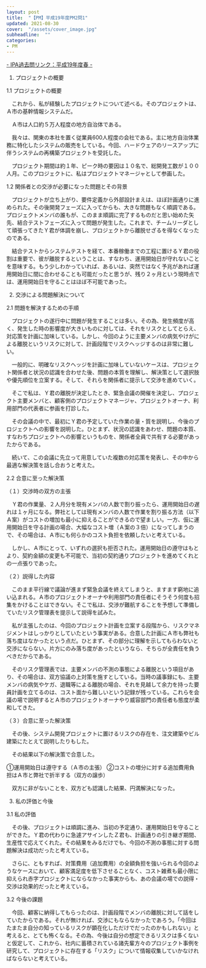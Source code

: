 ```yaml
---
layout: post
title:  "【PM】平成19年度PM2問1"
updated: 2021-08-30
cover:  "/assets/cover_image.jpg"
subheadline:  ""
categories: 
- PM
---
```


[- IPA過去問リンク：平成19年度春](https://www.jitec.ipa.go.jp/1_04hanni_sukiru/mondai_kaitou_2007h19.html#21haru)[ -](https://www.shoeisha.co.jp/book/pages/9784798167817/2008-1/)

1. プロジェクトの概要

1.1 プロジェクトの概要

　これから、私が経験したプロジェクトについて述べる。そのプロジェクトは、Ａ市の基幹情報システムだ。

　Ａ市は人口約５万人程度の地方自治体である。

　我々は、関東の本社を置く従業員600人程度の会社である。主に地方自治体業務に特化したシステムの販売をしている。今回、ハードウェアのリースアップに伴うシステムの再構築プロジェクトを受託した。

　プロジェクト期間は約１年、ピーク時の要因は１０名で、総開発工数が１００人月。このプロジェクトに、私はプロジェクトマネージャとして参画した。

1.2 関係者との交渉が必要になった問題とその背景

　プロジェクトが立ち上がり、要件定義から外部設計まえは、ほぼ計画通りに進められた。その後開発フェーズに入ってからも、大きな問題もなく順調である。プロジェクトメンバの誰もが、このまま順調に完了するものだと思い始めた矢先、結合テストフェーズに入って問題が発生した。これまで、チームリーダとして頑張ってきたＹ君が体調を崩し、プロジェクトから離脱せざるを得なくなったのである。

　結合テストからシステムテストを経て、本番稼働までの工程に置けるＹ君の役割は重要で、彼が離脱するということは、すなわち、運用開始日が守れないことを意味する。もう少しわかっていれば、あるいは、突然ではなく予兆があれば運用開始日に間に合わせることも可能だったと思うが、残り２ヶ月という現時点では、運用開始日を守ることはほぼ不可能であった。

2. 交渉による問題解決について

2.1 問題を解決するための手順

　プロジェクトの遂行中に問題が発生することは多い。その為、発生頻度が高く、発生した時の影響度が大きいものに対しては、それをリスクとしてとらえ、対応策を計画に加味している。しかし、今回のように主要メンバの病気やけがによる離脱というリスクに対して、計画段階でリスクヘッジするのは非常に難しい。

　一般的に、明確なリスクヘッジを計画に加味していないケースは、プロジェクト関係者と状況の認識を合わせた後、問題の本質を理解し、解決策として選択肢や優先順位を立案する。そして、それらを関係者に提示して交渉を進めていく。

　そこで私は、Ｙ君の離脱が決定したとき、緊急会議の開催を決定し、プロジェクト主要メンバと、顧客側のプロジェクトマネージャ、プロジェクトオーナ、利用部門の代表者に参画を打診した。

　その会議の中で、最初にＹ君の予定していた作業の量・質を説明し、今後のプロジェクトへの影響を説明した。ひとまず、状況の認識をあわせ、問題の本質、すなわちプロジェクトへの影響というものを、関係者全員で共有する必要があったからである。

　続いて、この会議に先立って用意していた複数の対応策を発表し、その中から最適な解決策を話し合おうと考えた。

2.2 合意に至った解決策

（１）交渉時の双方の主張

　Ｙ君の作業量、２人月分を現有メンバの人数で割り振ったら、運用開始日の遅れは１ヶ月になる。弊社としては現有メンバの人数で作業を割り振る方法（以下Ａ案）がコストの増加も最小に抑えることができるので望ましい。一方、仮に運用開始日を守る計画の場合、大幅なコスト増（Ａ案の３倍）になってしまうので、その場合は、Ａ市にも何らかのコスト負担を依頼したいと考えている。

　しかし、Ａ市にとって、いずれの選択も拒否された。運用開始日の遵守はもとより、契約金額の変更も不可能で、当初の契約通りプロジェクトを進めてくれとの一点張りであった。

（２）説得した内容

　このまま平行線で議論が進まず緊急会議を終えてしまうと、ますます窮地に追い込まれる。Ａ市のプロジェクトオーナや利用部門の責任者にそうそう何度も招集をかけることはできない。そこで私は、交渉が難航することを予想して準備していたリスク管理表を提示して説得を試みた。

　私が主張したのは、今回のプロジェクト計画を立案する段階から、リスクマネジメントはしっかりとしていたという事実がある。合意した計画にＡ市も弊社も落ち度はなかったという点だ。ひとまず、その部分に理解を示してもらわないと交渉にならない。片方にのみ落ち度があったというなら、そちらが全責任を負うべきだからである。

　そのリスク管理表では、主要メンバの不測の事態による離脱という項目があり、その場合は、双方協議の上対策を施すとしている。当時の議事録にも、主要メンバの病気やケガ、退職等による離脱の場合、それを見越して余力を持った要員計画を立てるのは、コスト面から難しいという記録が残っている。これらを会議の場で説明するとＡ市のプロジェクトオーナやり威容部門の責任者も態度が柔和してきた。

（３）合意に至った解決策

　その後、システム開発プロジェクトに置けるリスクの存在を、注文建築やビル建築にたとえて説明したりもした。

　その結果以下の解決策で合意した。

①運用開始日は遵守する（Ａ市の主張）
②コストの増分に対する追加費用負担はＡ市と弊社で折半する（双方の譲歩）

　双方に非がないことを、双方ども認識した結果、円満解決になった。

3. 私の評価と今後

3.1 私の評価

　その後、プロジェクトは順調に進み、当初の予定通り、運用開始日を守ることができた。Ｙ君の代わりに急遽アサインしたＺ君も、計画通りの引き継ぎ期間、生産性で応えてくれた。その結果をみるだけでも、今回の不測の事態に対する問題解決は成功だったと考えている。

　さらに、ともすれば、対策費用（追加費用）の全額負担を強いられる今回のようなケースにおいて、顧客満足度を低下させることなく、コスト雑煮も最小限に抑えられ赤字プロジェクトにならなかった事実からも、あの会議の場での説得・交渉は効果的だったと考えている。

3.2 今後の課題

　今回、顧客に納得してもらったのは、計画段階でメンバの離脱に対して話をしていたからである。それが無ければ、交渉にもならなかったであろう。「今回はたまたま自分の知っているリスクが顕在化しただけでだったのかもしれない」と考えると、とても怖くなる。その為、今後は自分の想定できるリスクは多くないと仮定して、これから、社内に蓄積されている諸先輩方々のプロジェクト事例を研究して、プロジェクトに存在する「リスク」について情報収集していかなければならないと考えている。